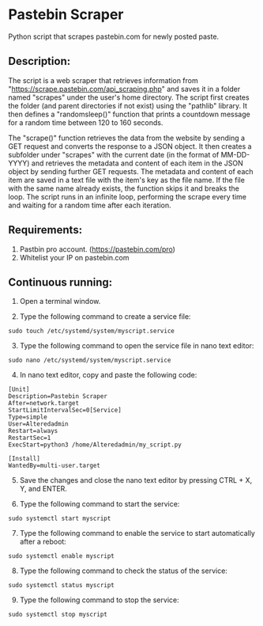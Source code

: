 # Pastebin Scraper

 Python script that scrapes pastebin.com for newly posted paste.

## Description:

The script is a web scraper that retrieves information from "https://scrape.pastebin.com/api_scraping.php" and saves it in a folder named "scrapes" 
under the user's home directory. The script first creates the folder (and parent directories if not exist) using the "pathlib" library. 
It then defines a "randomsleep()" function that prints a countdown message for a random time between 120 to 160 seconds.

The "scrape()" function retrieves the data from the website by sending a GET request and converts the response to a JSON object. 
It then creates a subfolder under "scrapes" with the current date (in the format of MM-DD-YYYY) and retrieves the metadata and content of each item 
in the JSON object by sending further GET requests. The metadata and content of each item are saved in a text file with the item's key as the file name. 
If the file with the same name already exists, the function skips it and breaks the loop. The script runs in an infinite loop, performing the scrape 
every time and waiting for a random time after each iteration.

## Requirements:

1. Pastbin pro account. (https://pastebin.com/pro)
2. Whitelist your IP on pastebin.com

## Continuous running:

1. Open a terminal window.

2. Type the following command to create a service file:

```
sudo touch /etc/systemd/system/myscript.service
```

3. Type the following command to open the service file in nano text editor:

```
sudo nano /etc/systemd/system/myscript.service
```

4. In nano text editor, copy and paste the following code:

```
[Unit]
Description=Pastebin Scraper
After=network.target
StartLimitIntervalSec=0[Service]
Type=simple
User=Alteredadmin
Restart=always
RestartSec=1
ExecStart=python3 /home/Alteredadmin/my_script.py

[Install]
WantedBy=multi-user.target

```

5. Save the changes and close the nano text editor by pressing CTRL + X, Y, and ENTER.

6. Type the following command to start the service:


```
sudo systemctl start myscript
```

7. Type the following command to enable the service to start automatically after a reboot:


```
sudo systemctl enable myscript

```

8. Type the following command to check the status of the service:

```
sudo systemctl status myscript

```
9. Type the following command to stop the service:

```
sudo systemctl stop myscript
```